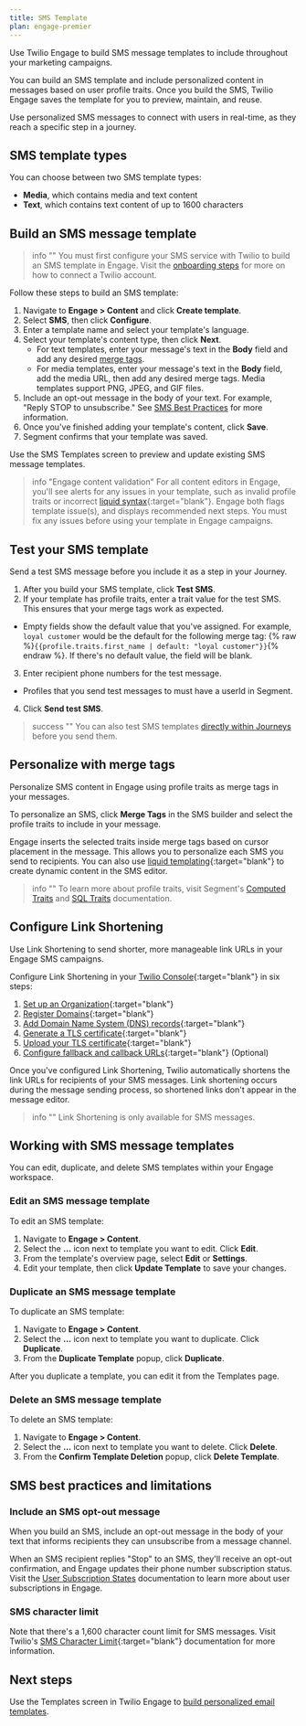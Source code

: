 ```yaml
---
title: SMS Template
plan: engage-premier
---
```

Use Twilio Engage to build SMS message templates to include throughout your marketing campaigns.

You can build an SMS template and include personalized content in messages based on user profile traits. Once you build the SMS, Twilio Engage saves the template for you to preview, maintain, and reuse.

Use personalized SMS messages to connect with users in real-time, as they reach a specific step in a journey.

## SMS template types

You can choose between two SMS template types:

- **Media**, which contains media and text content
- **Text**, which contains text content of up to 1600 characters

## Build an SMS message template

> info ""
> You must first configure your SMS service with Twilio to build an SMS template in Engage. Visit the [onboarding steps](/docs/engage/onboarding/) for more on how to connect a Twilio account.

Follow these steps to build an SMS template:

1. Navigate to **Engage > Content** and click **Create template**.
2. Select **SMS**, then click **Configure**.
3. Enter a template name and select your template's language.
4. Select your template's content type, then click **Next**.
    - For text templates, enter your message's text in the **Body** field and add any desired [merge tags](#personalize-with-merge-tags).
    - For media templates, enter your message's text in the **Body** field, add the media URL, then add any desired merge tags. Media templates support PNG, JPEG, and GIF files.
5. Include an opt-out message in the body of your text. For example, "Reply STOP to unsubscribe." See [SMS Best Practices](#sms-best-practices-and-limitations) for more information.
6. Once you've finished adding your template's content, click **Save**. 
7. Segment confirms that your template was saved.

Use the SMS Templates screen to preview and update existing SMS message templates.

> info "Engage content validation"
> For all content editors in Engage, you'll see alerts for any issues in your template, such as invalid profile traits or incorrect [liquid syntax](https://liquidjs.com/tags/overview.html){:target="blank"}. Engage both flags template issue(s), and displays recommended next steps. You must fix any issues before using your template in Engage campaigns. 

## Test your SMS template

Send a test SMS message before you include it as a step in your Journey.

1. After you build your SMS template, click **Test SMS**.
2. If your template has profile traits, enter a trait value for the test SMS. This ensures that your merge tags work as expected.
- Empty fields show the default value that you've assigned. For example, `loyal customer` would be the default for the following merge tag: {% raw %}```{{profile.traits.first_name | default: "loyal customer"}}```{% endraw %}. If there's no default value, the field will be blank.
3. Enter recipient phone numbers for the test message.
- Profiles that you send test messages to must have a userId in Segment.
4. Click **Send test SMS**.


> success ""
> You can also test SMS templates [directly within Journeys](/docs/engage/journeys/build-journey/#send-an-sms) before you send them.

## Personalize with merge tags

Personalize SMS content in Engage using profile traits as merge tags in your messages.

To personalize an SMS, click **Merge Tags** in the SMS builder and select the profile traits to include in your message.

Engage inserts the selected traits inside merge tags based on cursor placement in the message. This allows you to personalize each SMS you send to recipients. You can also use [liquid templating](https://liquidjs.com/tags/if.html){:target="blank"} to create dynamic content in the SMS editor. 

> info ""
> To learn more about profile traits, visit Segment's [Computed Traits](/docs/engage/audiences/computed-traits/) and [SQL Traits](/docs/engage/audiences/sql-traits/) documentation.

## Configure Link Shortening

Use Link Shortening to send shorter, more manageable link URLs in your Engage SMS campaigns.

Configure Link Shortening in your [Twilio Console](https://www.twilio.com/docs/messaging/how-to-configure-link-shortening){:target="blank"} in six steps:


1. [Set up an Organization](https://www.twilio.com/docs/messaging/how-to-configure-link-shortening#step-1-setting-up-an-organization){:target="blank"}
2. [Register Domains](https://www.twilio.com/docs/messaging/how-to-configure-link-shortening#step-2-registering-domains){:target="blank"}
3. [Add Domain Name System (DNS) records](https://www.twilio.com/docs/messaging/how-to-configure-link-shortening#step-3-adding-dns-records){:target="blank"}
4. [Generate a TLS certificate](https://www.twilio.com/docs/messaging/how-to-configure-link-shortening#step-4-generating-a-tls-certificate){:target="blank"}
5. [Upload your TLS certificate](https://www.twilio.com/docs/messaging/how-to-configure-link-shortening#step-5-uploading-tls-certificate){:target="blank"}
6. [Configure fallback and callback URLs](https://www.twilio.com/docs/messaging/how-to-configure-link-shortening#step-5-uploading-tls-certificate){:target="blank"} (Optional)

Once you've configured Link Shortening, Twilio automatically shortens the link URLs for recipients of your SMS messages. Link shortening occurs during the message sending process, so shortened links don't appear in the message editor.

> info ""
> Link Shortening is only available for SMS messages.

## Working with SMS message templates

You can edit, duplicate, and delete SMS templates within your Engage workspace. 

### Edit an SMS message template

To edit an SMS template:

1. Navigate to **Engage > Content**.
2. Select the **...** icon next to template you want to edit. Click **Edit**.
3. From the template's overview page, select **Edit** or **Settings**.
4. Edit your template, then click **Update Template** to save your changes.

### Duplicate an SMS message template

To duplicate an SMS template:

1. Navigate to **Engage > Content**.
2. Select the **...** icon next to template you want to duplicate. Click **Duplicate**.
3. From the **Duplicate Template** popup, click **Duplicate**.

After you duplicate a template, you can edit it from the Templates page.

### Delete an SMS message template

To delete an SMS template:

1. Navigate to **Engage > Content**.
2. Select the **...** icon next to template you want to delete. Click **Delete**.
2. From the **Confirm Template Deletion** popup, click **Delete Template**.

## SMS best practices and limitations

### Include an SMS opt-out message

When you build an SMS, include an opt-out message in the body of your text that informs recipients they can unsubscribe from a message channel.

When an SMS recipient replies "Stop" to an SMS, they'll receive an opt-out confirmation, and Engage updates their phone number subscription status. Visit the [User Subscription States](/docs/engage/user-subscriptions/subscription-states/) documentation to learn more about user subscriptions in Engage.

### SMS character limit

Note that there's a 1,600 character count limit for SMS messages.
Visit Twilio's [SMS Character Limit](https://www.twilio.com/docs/glossary/what-sms-character-limit ){:target="blank"} documentation for more information.

## Next steps

Use the Templates screen in Twilio Engage to [build personalized email templates](/docs/engage/content/email/template/).
